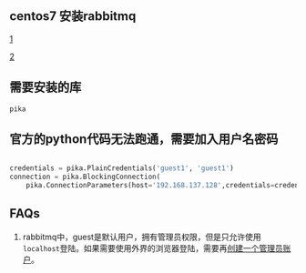 ## centos7 安装rabbitmq

[1](https://blog.csdn.net/yexiaomodemo/article/details/80473411)

[2](https://www.cnblogs.com/yang-hao/p/11737646.html)



## 需要安装的库

`pika`



## 官方的python代码无法跑通，需要加入用户名密码

```python

credentials = pika.PlainCredentials('guest1', 'guest1')
connection = pika.BlockingConnection(
    pika.ConnectionParameters(host='192.168.137.128',credentials=credentials))
```



## FAQs

1. rabbitmq中，guest是默认用户，拥有管理员权限，但是只允许使用`localhost`登陆。如果需要使用外界的浏览器登陆，需要再[创建一个管理员账户](https://www.cnblogs.com/gongshun/p/10694659.html)。